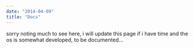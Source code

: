```yaml
---
date: "2014-04-09"
title: "Docs"
---
```


sorry noting much to see here, i will update this page if i have time and the os is somewhat developed, to be documented...
